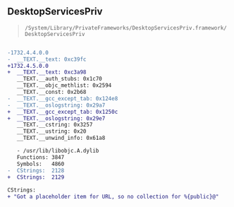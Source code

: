 ## DesktopServicesPriv

> `/System/Library/PrivateFrameworks/DesktopServicesPriv.framework/DesktopServicesPriv`

```diff

-1732.4.4.0.0
-  __TEXT.__text: 0xc39fc
+1732.4.5.0.0
+  __TEXT.__text: 0xc3a98
   __TEXT.__auth_stubs: 0x1c70
   __TEXT.__objc_methlist: 0x2594
   __TEXT.__const: 0x2b68
-  __TEXT.__gcc_except_tab: 0x124e8
-  __TEXT.__oslogstring: 0x29a7
+  __TEXT.__gcc_except_tab: 0x1250c
+  __TEXT.__oslogstring: 0x29e7
   __TEXT.__cstring: 0x3257
   __TEXT.__ustring: 0x20
   __TEXT.__unwind_info: 0x61a8

   - /usr/lib/libobjc.A.dylib
   Functions: 3847
   Symbols:   4860
-  CStrings:  2128
+  CStrings:  2129
 
CStrings:
+ "Got a placeholder item for URL, so no collection for %{public}@"

```
